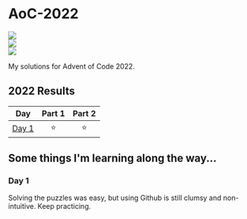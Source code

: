 # AoC-2022

![](https://img.shields.io/badge/day%20📅-2-blue)	
![](https://img.shields.io/badge/stars%20⭐-2-yellow)	
![](https://img.shields.io/badge/days%20completed-1-red)	

My solutions for Advent of Code 2022.

<!--- advent_readme_stars table --->
## 2022 Results

| Day | Part 1 | Part 2 |
| :---: | :---: | :---: |
| [Day 1](https://adventofcode.com/2022/day/1) | ⭐ | ⭐ |
<!--- advent_readme_stars table --->

## Some things I'm learning along the way...

### Day 1
Solving the puzzles was easy, but using Github is still clumsy and non-intuitive.  Keep practicing.

